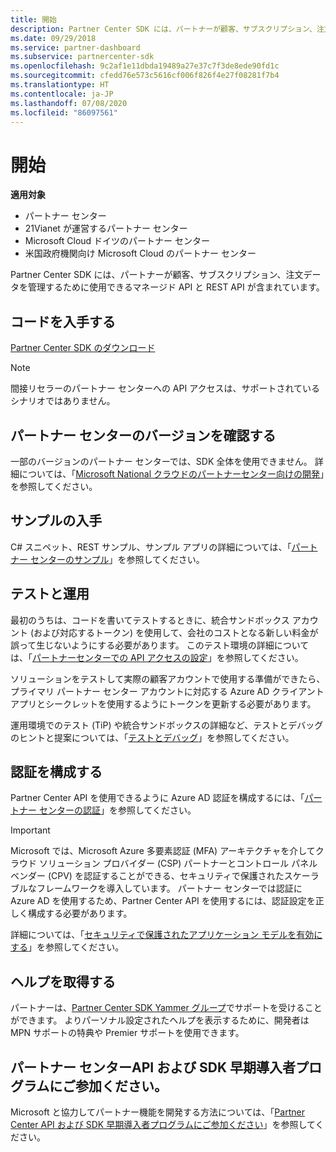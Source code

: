 ```yaml
---
title: 開始
description: Partner Center SDK には、パートナーが顧客、サブスクリプション、注文データを管理するために使用できるマネージド API と REST API が含まれています。
ms.date: 09/29/2018
ms.service: partner-dashboard
ms.subservice: partnercenter-sdk
ms.openlocfilehash: 9c2af1e11dbda19489a27e37c7f3de8ede90fd1c
ms.sourcegitcommit: cfedd76e573c5616cf006f826f4e27f08281f7b4
ms.translationtype: HT
ms.contentlocale: ja-JP
ms.lasthandoff: 07/08/2020
ms.locfileid: "86097561"
---
```

# <a name="get-started"></a>開始

**適用対象**

- パートナー センター
- 21Vianet が運営するパートナー センター
- Microsoft Cloud ドイツのパートナー センター
- 米国政府機関向け Microsoft Cloud のパートナー センター

Partner Center SDK には、パートナーが顧客、サブスクリプション、注文データを管理するために使用できるマネージド API と REST API が含まれています。

## <a name="get-the-code"></a>コードを入手する

[Partner Center SDK のダウンロード](https://go.microsoft.com/fwlink/p/?LinkId=746681)

> [!NOTE]
> 間接リセラーのパートナー センターへの API アクセスは、サポートされているシナリオではありません。

## <a name="determine-your-version-of-partner-center"></a>パートナー センターのバージョンを確認する

一部のバージョンのパートナー センターでは、SDK 全体を使用できません。 詳細については、「[Microsoft National クラウドのパートナーセンター向けの開発](developing-for-partner-center-for-microsoft-national-cloud.md)」を参照してください。

## <a name="get-the-samples"></a>サンプルの入手

C# スニペット、REST サンプル、サンプル アプリの詳細については、「[パートナー センターのサンプル](partner-center-samples.md)」を参照してください。

## <a name="test-vs-production"></a>テストと運用

最初のうちは、コードを書いてテストするときに、統合サンドボックス アカウント (および対応するトークン) を使用して、会社のコストとなる新しい料金が誤って生じないようにする必要があります。 このテスト環境の詳細については、「[パートナーセンターでの API アクセスの設定](set-up-api-access-in-partner-center.md)」を参照してください。

ソリューションをテストして実際の顧客アカウントで使用する準備ができたら、プライマリ パートナー センター アカウントに対応する Azure AD クライアント アプリとシークレットを使用するようにトークンを更新する必要があります。

運用環境でのテスト (TiP) や統合サンドボックスの詳細など、テストとデバッグのヒントと提案については、「[テストとデバッグ](test-and-debug.md)」を参照してください。

## <a name="configure-your-authentication"></a>認証を構成する

Partner Center API を使用できるように Azure AD 認証を構成するには、「[パートナー センターの認証](partner-center-authentication.md)」を参照してください。

> [!IMPORTANT]
> Microsoft では、Microsoft Azure 多要素認証 (MFA) アーキテクチャを介してクラウド ソリューション プロバイダー (CSP) パートナーとコントロール パネル ベンダー (CPV) を認証することができる、セキュリティで保護されたスケーラブルなフレームワークを導入しています。
パートナー センターでは認証に Azure AD を使用するため、Partner Center API を使用するには、認証設定を正しく構成する必要があります。
>
> 詳細については、「[セキュリティで保護されたアプリケーション モデルを有効にする](enable-secure-app-model.md)」を参照してください。

## <a name="get-help"></a>ヘルプを取得する

パートナーは、[Partner Center SDK Yammer グループ](https://go.microsoft.com/fwlink/p/?LinkID=717360)でサポートを受けることができます。 よりパーソナル設定されたヘルプを表示するために、開発者は MPN サポートの特典や Premier サポートを使用できます。

## <a name="join-the-partner-center-api-and-sdk-early-adopter-program"></a>パートナー センターAPI および SDK 早期導入者プログラムにご参加ください。

Microsoft と協力してパートナー機能を開発する方法については、「[Partner Center API および SDK 早期導入者プログラムにご参加ください](early-adopter-program.md)」を参照してください。
